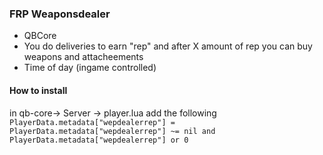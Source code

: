 ### FRP Weaponsdealer

- QBCore
- You do deliveries to earn "rep" and after X amount of rep you can buy weapons and attacheements 
- Time of day (ingame controlled)

#### How to install
in qb-core-> Server -> player.lua add the following
`PlayerData.metadata["wepdealerrep"] = PlayerData.metadata["wepdealerrep"] ~= nil and PlayerData.metadata["wepdealerrep"] or 0`
